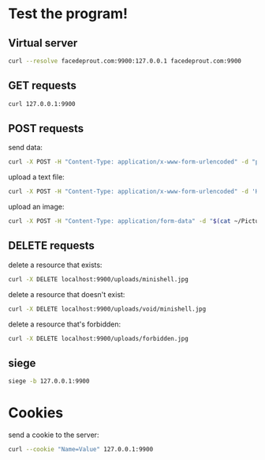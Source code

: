 # Test the program!


## Virtual server

```sh
curl --resolve facedeprout.com:9900:127.0.0.1 facedeprout.com:9900
```

## GET requests

```sh
curl 127.0.0.1:9900
```

## POST requests

send data:
```sh
curl -X POST -H "Content-Type: application/x-www-form-urlencoded" -d "param1=value1&param2=value2" 127.0.0.1:9900
```

upload a text file:
```sh
curl -X POST -H "Content-Type: application/x-www-form-urlencoded" -d 'Hello World!' 127.0.0.1:9900/uploads/test.txt
```

upload an image:
```sh
curl -X POST -H "Content-Type: application/form-data" -d "$(cat ~/Pictures/minishell.jpg)" 127.0.0.1:9900/uploads/minishell.jpg
```

## DELETE requests

delete a resource that exists:
```sh
curl -X DELETE localhost:9900/uploads/minishell.jpg
```

delete a resource that doesn't exist:
```sh
curl -X DELETE localhost:9900/uploads/void/minishell.jpg
```

delete a resource that's forbidden:
```sh
curl -X DELETE localhost:9900/uploads/forbidden.jpg
```

## siege

```sh
siege -b 127.0.0.1:9900
```

# Cookies

send a cookie to the server:
```sh
curl --cookie "Name=Value" 127.0.0.1:9900
```